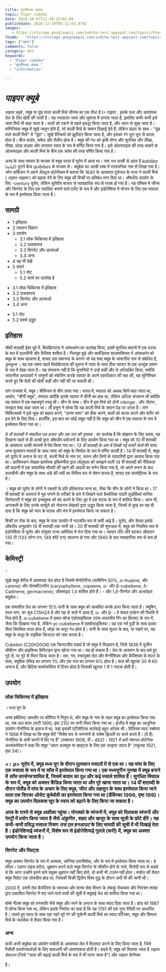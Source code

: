 ```yaml
---
title: मुरलीवाला कबाब 
topic: Piper cubeba
date: 2018-10-07T11:39:22+02:00
publishdate: 2020-12-20T05:12:03.874Z
images: 
   - https://storage.googleapis.com/sudcha-test.appspot.com/topics/Food/piper_cubeba/1.jpeg
thumb:   "https://storage.googleapis.com/sudcha-test.appspot.com/topics/Food/piper_cubeba/thumb.jpeg"
tags: ["खाना"]
comments: false
category: खाना
keywords: 
  - "Piper cubeba"
  - "मुरलीवाला कबाब "
  - "information"

---
```

<h1> <i> पाइपर क्यूबे </i> </h1> <p> </p> <p> <i> पाइपर क्यूबे </i>, क्यूब या पूंछ वाला काली मिर्च जीनस का एक पौधा है I> पाइपर </i>, इसके फल और आवश्यक तेल के लिए खेती की जाती है। यह ज्यादातर जावा और सुमात्रा में उगाया जाता है, इसलिए कभी-कभी इसे जावा मिर्च भी कहा जाता है। फलों को पकने से पहले इकट्ठा किया जाता है, और ध्यान से सूख जाता है। वाणिज्यिक क्यूब में सूखे जामुन होते हैं, जो काली मिर्च के समान दिखाई देते हैं, लेकिन डंठल के साथ - "पूंछ वाले काली मिर्च" में "पूंछ"। सूखे पेरिकार्प को झुर्रीदार किया जाता है, और इसका रंग भूरा भूरा से काला होता है। बीज कठोर, सफेद और तैलीय होता है। क्यूब की गंध को कृषि योग्य और सुगंधित और तीखा, तीखा, थोड़ा कड़वा और लगातार स्वाद के रूप में वर्णित किया गया है। इसे ऑलस्पाइस की तरह चखने या ऑलस्पाइस और काली मिर्च के बीच एक क्रॉस की तरह वर्णित किया गया है। </p> <p> अरब के साथ व्यापार के माध्यम से क्यूब भारत में यूरोप में आया था। नाम <i> घन </i> अरबी से आता है <i> <i> kabāba </i> </i> (كبابة) पुराने फ्रेंच <i> quibibes </i> के माध्यम से। क्यूबेक का अरबी भाषा में रासायनिक नाम से लिखा गया है। जॉन पार्किंसन ने अपने <i> थिएट्रम बोटेनिकम </i> में बताया कि 1640 के आसपास पुर्तगाल के राजा ने काली मिर्च (<i> पाइपर नाइग्रम </i>) को बढ़ावा देने के लिए क्यूब की बिक्री पर प्रतिबंध लगा दिया था। औषधीय उपयोग के लिए -century यूरोप, लेकिन यूरोपीय बाजार से व्यावहारिक रूप से गायब हो गया है। यह पश्चिम में जीन्स और सिगरेट के लिए एक स्वादिष्ट बनाने वाले एजेंट के रूप में और इंडोनेशिया में भोजन के लिए एक मसाला के रूप में इस्तेमाल किया जाता है। </p> <h2> सामग्री </h2> <ul> <li> 1 इतिहास </li> <li> 2 रसायन विज्ञान </li> <li> 3 उपयोग <ul> <li> 3.1 लोक चिकित्सा में इतिहास </li> <li> 3.2 पाकशास्त्र </li> <li> 3.3 सिगरेट और आत्माओं </li> <li> 3.4 अन्य </li> </ul> </li> <li> 4 यह भी देखें </li> <li> 5 संदर्भ <ul> <li> 5.1 नोट </li> <li> 5.2 कार्य का उल्लेख है </li></ul></li></ul><ul><li>3.1 लोक चिकित्सा में इतिहास </li> <li> 3.2 पाकशास्त्र </li> <li> 3.3 सिगरेट और आत्माओं </li> <li> 3.4 अन्य </li> </ul> <ul> <li> 5.1 नोट </li> <li> 5.2 वर्क्स उद्धृत </li> </ul> <h2> इतिहास </h2> <p> चौथी शताब्दी ईसा पूर्व में, थियोफ्रेस्टस ने <i> कोमाकोन </i> का उल्लेख किया, इसमें सुगंधित बयानों में एक घटक के रूप में दालचीनी और कैसिया शामिल है। गिलयूम बुडे और क्लॉडियस सालामसियस ने <i> कोमाकोन </i> को क्यूब के साथ पहचाना है, शायद उस समानता के कारण जो यह शब्द क्यूब के जावानीस नाम से संबंधित है, <i> कुमकुस </i>। यह एक समय पहले थियोफ्रेस्टस की तुलना में जावा के साथ ग्रीक व्यापार के एक उत्सुक प्रमाण के रूप में देखा जाता है। यह संभावना नहीं है कि यूनानियों ने उन्हें कहीं और से अधिग्रहित किया, क्योंकि जावानीस उत्पादकों ने जामुनों को स्केलिंग करके व्यापार के अपने एकाधिकार की रक्षा की, यह सुनिश्चित करते हुए कि बेलों की खेती कहीं और नहीं की जा सकती थी। </p> <p> तांग राजवंश में, क्यूब। श्रीविजय से चीन लाया गया। भारत में, मसाला को <i> कबाब चिनि </i> कहा जाता था, अर्थात, "चीनी क्यूब", संभवतः क्योंकि इसके व्यापार में चीनी का हाथ था, लेकिन अधिक संभावना थी क्योंकि यह व्यापार में एक महत्वपूर्ण वस्तु थी। चीन के साथ। चीन में इस मिर्च को दोनों <i> vilenga </i>, और <i> विदंगा </i>, संस्कृत शब्द कहा जाता था। ली हसुन ने सोचा कि यह काली मिर्च के समान पेड़ पर उगता है। तांग चिकित्सकों ने इसे भूख को बहाल करने, "दानव वाष्प" को ठीक करने, बालों को काला करने और शरीर को इत्र देने के लिए दिया। हालाँकि, इस बात का कोई सबूत नहीं है कि क्यूब को चीन में एक मसाला के रूप में इस्तेमाल किया गया था। </p> <p> <i> 9 वीं शताब्दी में संकलित एक हजार और एक रात की पुस्तक </i>, का उल्लेख है कि बांझपन के लिए उपाय, यह दिखाना पहले से ही अरबों द्वारा औषधीय प्रयोजनों के लिए उपयोग किया गया था। क्यूब को 10 वीं शताब्दी के आसपास अरबी व्यंजनों में पेश किया गया था। <i> 13 वीं शताब्दी के अंत में लिखी गई मार्को पोलो </i> की यात्रा अन्य मूल्यवान मसालों के साथ जावा को क्यूब के निर्माता के रूप में वर्णित करती है। 14 वीं शताब्दी में, क्यूब को यूरोप में अनाज के तट से, काली मिर्च के नाम पर, रूयन और लिप्पे के व्यापारियों द्वारा आयात किया गया था। फ्रांसिस्कन लेखक फ्रांसेस्क इकिमनीस द्वारा लोलुपता को समझने वाली 14 वीं शताब्दी की नैतिकता की कहानी में एक सांसारिक मौलवी की खाने की आदतों का वर्णन किया गया है, जो अपने स्नान के बाद दालचीनी और क्यूब के साथ अंडे की जर्दी का विचित्र रूप से सेवन करता है, शायद एक कामोद्दीपक के रूप में। </p> <p>। क्यूब को यूरोप के लोगों ने राक्षसों के प्रति प्रतिकारक माना था, जैसा कि चीन के लोगों ने किया था। 17 वीं शताब्दी के उत्तरार्ध में भूत भगाने के तरीकों के बारे में लिखने वाले कैथोलिक पादरी लुडोविको मारिया सिनेस्टारी ने क्यूब को इन्क्यूबस को बंद करने के लिए धूप में एक घटक के रूप में शामिल किया। आज भी, अगरबत्ती के लिए उनके फार्मूले को नोफगन लेखकों द्वारा उद्धृत किया जाता है, जिनमें से कुछ का यह भी दावा है कि क्यूब को प्यार के पाउच और मंत्र में इस्तेमाल किया जा सकता है। </p> <p> बिक्री पर रोक के बाद, क्यूब के पाक उपयोग में नाटकीय रूप से कमी आई है। यूरोप, और केवल इसके औषधीय अनुप्रयोग 19 वीं शताब्दी तक जारी रहे। 20 वीं शताब्दी की शुरुआत में, क्यूब को नियमित रूप से इंडोनेशिया से यूरोप और संयुक्त राज्य अमेरिका में भेज दिया गया था। व्यापार धीरे-धीरे घटकर औसतन 135 टी (133 लॉन्ग टन; 149 शॉर्ट टन) सालाना हो गया और 1940 के बाद व्यावहारिक रूप से कम हो गया। </p> <h2> केमिस्ट्री </h2>। <p> सूखे क्यूब बेरीज़ में आवश्यक तेल होता है जिसमें मोनोटेर्पेन्स (साबिनिन 50%, α-thujene, और carene) और सेस्क्वीटरपीन (caryophyllene, copaene, α- और β-cubebene, δ-Cadinene, germacrene), ऑक्साइड 1,4 शामिल होते हैं। - और 1,8-सिनोल और अल्कोहल क्यूबोल। </p> <p> एक वाष्पशील तेल का लगभग 15% पानी के साथ क्यूब को आसवित करके प्राप्त किया जाता है। क्यूबिन, तरल भाग, का सूत्र C15H24 है और यह दो रूपों में आता है, α- और β-। वे केवल एल्केन की स्थिति में भिन्न होते हैं, α-cubebene में डबल-बॉन्ड एंडोसाइक्लिक (पांच-सदस्यीय रिंग का हिस्सा) के रूप में, जैसा कि दिखाया गया है, लेकिन yc-cubebene में एक्सोसाइक्लिक। यह एक गर्म वुडी के साथ हल्का पीला चिपचिपा तरल होता है, थोड़ा सा कपूर गंध होता है। पानी के साथ सुधार के बाद, या रखने पर, यह क्यूब के कपूर के राइबिक क्रिस्टल को जमा करता है। </p> <p> Cubebin (C20H20O6) एक क्रिस्टलीय पदार्थ है जो क्यूब में विद्यमान है, जिसे 1839 में यूजीन सौबीरन और हाइसिन्थ कैपिटाइन द्वारा खोजा गया था। यह हो सकता है। तेल के आसवन के बाद बचे हुए गूदे से, या गूदे से तैयार किया जाता है। दवा, गम, वसायुक्त तेल और मैग्नीशियम और कैल्शियम के माल्ट के साथ, क्यूबिक एसिड का लगभग 1% और एक राल का लगभग 6% होता है। फल की खुराक 30 से 60 अनाज है, और ब्रिटिश फार्माकोपिया में टिंचर होता है जिसकी खुराक 1 से 1 नाटक होती है। </p> <h2> उपयोग </h2> <h3> लोक चिकित्सा में इतिहास </h3>। मध्य युग के <p> अरब हर्बलिस्ट आमतौर पर कीमिया में निपुण थे, और क्यूब </i> के नाम के तहत क्यूब का इस्तेमाल किया गया था, जब अल बटम (पाटी 1995, पृष्ठ 215) का पानी तैयार किया गया था। इंग्लैंड में क्यूब का आधुनिक उपयोग गोनोरिया के इलाज में था, जहां इसकी एंटीसेप्टिक कार्रवाई बहुत अधिक थी। विलियम व्याट स्क्वेयर ने 1908 में लिखा था कि क्यूब बेरी "विशेष रूप से जननांगों के श्लेष्म झिल्ली पर कार्य करते हैं। (वे हैं) गोनोरिया के सभी चरणों में दिए गए हैं" (स्क्वायर 1908, पी। 462)। <i> 1921 में छपी नेशनल बोटेनिक फार्माकोपिया </i> ने कहा कि क्यूब "आटा अल्ब्यूस या व्हाइट्स के लिए एक उत्कृष्ट उपाय है" (स्कुराह 1921, पृष्ठ 34)। </p> <h3 - पाक </h3> <। p> यूरोप में, क्यूब मध्य युग के दौरान मूल्यवान मसालों में से एक था। यह मांस के लिए एक मसाला के रूप में या सॉस में इस्तेमाल किया गया था। एक मध्ययुगीन नुस्खा में क्यूब बनाने में <i> सॉस सरसेन्स </i> शामिल हैं, जिसमें बादाम का दूध और कई मसाले शामिल हैं। सुगंधित मिष्ठान्न के रूप में, क्यूब को अक्सर कैंडिड किया जाता था और पूरे खाया जाता था। 14 वीं शताब्दी के दौरान पोलैंड में मांस के अचार के लिए क्यूब, जीरा और लहसुन के साथ इस्तेमाल किया जाने वाला एक सिरका ओसेट कुबेबोवी का इस्तेमाल किया गया था (डेंबिंस्का 1999, पृष्ठ 199)। क्यूब का उपयोग दिलकश सूप के स्वाद को बढ़ाने के लिए किया जा सकता है। </p> <p> अरब के रास्ते से क्यूब अफ्रीका पहुंचा। मोरक्को के व्यंजनों में, क्यूब को दिलकश व्यंजनों और पेस्ट्री में प्रयोग किया जाता है जैसे <i> अंकुरित </i>, शहद और खजूर के साथ सूजी के छोटे हीरे। यह कभी-कभी प्रसिद्ध मसाला मिश्रण <i> रास एल हनआउट </i> के लिए सामग्री की सूची में भी दिखाई देता है। इंडोनेशियाई व्यंजनों में, विशेष रूप से इंडोनेशियाई गुलज़े (करी) में, क्यूब का अक्सर उपयोग किया जाता है। </p> <h3> सिगरेट और स्प्रिट्स </h3> <p> क्यूब अक्सर सिगरेट के रूप में अस्थमा, क्रोनिक ग्रसनीशोथ, और के रूप में इस्तेमाल किया जाता था। हे फीवर। एडगर राइस बरोज़, धूम्रपान करने वाले क्यूब सिगरेट के शौकीन होने के नाते, विनोदी रूप से कहते थे कि अगर उन्होंने इतने सारे क्यूब्स धूम्रपान नहीं किए होते, तो कभी भी <i> टार्ज़न </i> नहीं होता। मार्शल की तैयार क्यूब सिग्रेट एक लोकप्रिय ब्रांड था, जिसकी बिक्री द्वितीय विश्व युद्ध के दौरान अभी भी की जानी थी। </p> <p> 2000 में, उत्तरी तेल कैरोलिना के स्वास्थ्य और मानव सेवा विभाग के तंबाकू रोकथाम और नियंत्रण शाखा द्वारा प्रकाशित सिगरेट में पाए जाने वाले तत्वों की सूची में क्यूबाई तेल को शामिल किया गया था। </p> <p> बॉम्बे नीलम क्यूब को वनस्पति जैसे क्यूब और स्वर्ग के अनाज के साथ स्वाद दिया जाता है। ब्रांड को 1987 में लॉन्च किया गया था, लेकिन इसके निर्माता का दावा है कि यह 1761 की एक गुप्त रेसिपी पर आधारित है। जलते हुए स्वाद के साथ एक गहरे भूरे रंग की यूक्रेनी काली मिर्च का स्वाद पर्टिस्का, क्यूब और शिमला मिर्च के जलसेक से तैयार किया गया है। </p > <h3> अन्य </h3> <p> कभी-कभी क्यूबेक का उपयोग पचौली के आवश्यक तेल में मिलावट करने के लिए किया जाता है, जिसे पैचौली उपयोगकर्ताओं के लिए सावधानी की आवश्यकता होती है। बदले में, क्यूब को मिलाया जाता है <i> पाइपर बेकाटम </i> (जिसे "जावा की चढ़ाई काली मिर्च के रूप में भी जाना जाता है") और <i> पाइपर कैनियम </i> </p> है। 